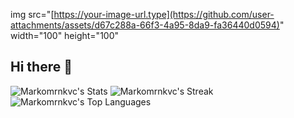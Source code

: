 img src="[https://your-image-url.type](https://github.com/user-attachments/assets/d67c288a-66f3-4a95-8da9-fa36440d0594)" width="100" height="100"
## Hi there 👋
![Markomrnkvc's Stats](https://github-readme-stats.vercel.app/api?username=Markomrnkvc&theme=merko&show_icons=true&hide_border=false&count_private=true)
![Markomrnkvc's Streak](https://github-readme-streak-stats.herokuapp.com/?user=Markomrnkvc&theme=merko&hide_border=false)
![Markomrnkvc's Top Languages](https://github-readme-stats.vercel.app/api/top-langs/?username=Markomrnkvc&theme=merko&show_icons=true&hide_border=false&layout=compact)
<!--
**Markomrnkvc/Markomrnkvc** is a ✨ _special_ ✨ repository because its `README.md` (this file) appears on your GitHub profile.

Here are some ideas to get you started:

- 🔭 I’m currently working on ...
- 🌱 I’m currently learning ...
- 👯 I’m looking to collaborate on ...
- 🤔 I’m looking for help with ...
- 💬 Ask me about ...
- 📫 How to reach me: ...
- 😄 Pronouns: ...
- ⚡ Fun fact: ...
-->
